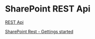 # SharePoint REST Api

[REST Api](https://docs.microsoft.com/en-us/sharepoint/dev/sp-add-ins/sharepoint-net-server-csom-jsom-and-rest-api-index)

[SharePoint Rest - Gettings started](http://www.codeproject.com/Articles/990131/CRUD-Operation-to-List-Using-SharePoint-Rest-API)
